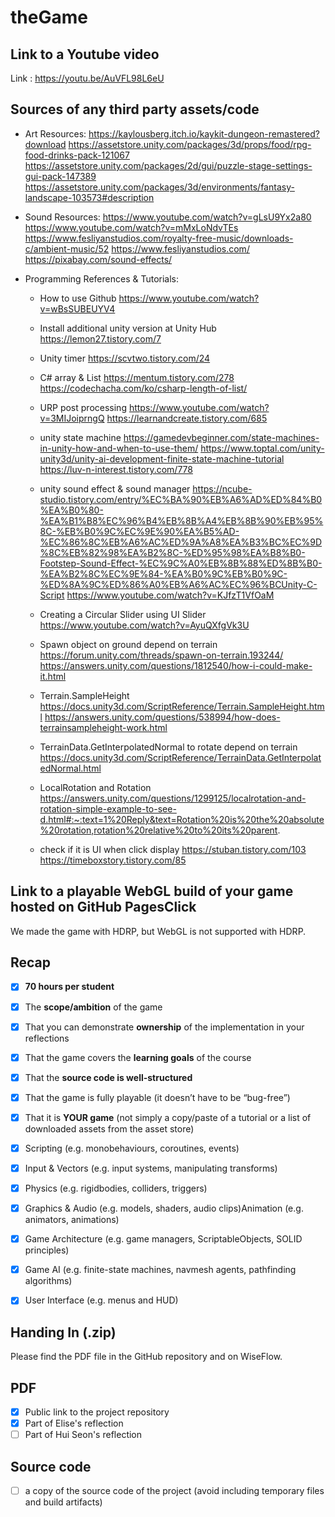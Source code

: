 # theGame

## Link to a Youtube video
Link : https://youtu.be/AuVFL98L6eU 

## Sources of any third party assets/code
- Art Resources:
https://kaylousberg.itch.io/kaykit-dungeon-remastered?download
https://assetstore.unity.com/packages/3d/props/food/rpg-food-drinks-pack-121067
https://assetstore.unity.com/packages/2d/gui/puzzle-stage-settings-gui-pack-147389
https://assetstore.unity.com/packages/3d/environments/fantasy-landscape-103573#description

- Sound Resources:
https://www.youtube.com/watch?v=gLsU9Yx2a80
https://www.youtube.com/watch?v=mMxLoNdvTEs
https://www.fesliyanstudios.com/royalty-free-music/downloads-c/ambient-music/52
https://www.fesliyanstudios.com/
https://pixabay.com/sound-effects/

- Programming References & Tutorials:
  - How to use Github
    https://www.youtube.com/watch?v=wBsSUBEUYV4

  - Install additional unity version at Unity Hub
    https://lemon27.tistory.com/7

  - Unity timer
    https://scvtwo.tistory.com/24

  - C# array & List
    https://mentum.tistory.com/278
    https://codechacha.com/ko/csharp-length-of-list/

  - URP post processing
    https://www.youtube.com/watch?v=3MIJoiprngQ
    https://learnandcreate.tistory.com/685

  - unity state machine
    https://gamedevbeginner.com/state-machines-in-unity-how-and-when-to-use-them/
    https://www.toptal.com/unity-unity3d/unity-ai-development-finite-state-machine-tutorial
    https://luv-n-interest.tistory.com/778

  - unity sound effect & sound manager
    https://ncube-studio.tistory.com/entry/%EC%BA%90%EB%A6%AD%ED%84%B0%EA%B0%80-%EA%B1%B8%EC%96%B4%EB%8B%A4%EB%8B%90%EB%95%8C-%EB%B0%9C%EC%9E%90%EA%B5%AD-%EC%86%8C%EB%A6%AC%ED%9A%A8%EA%B3%BC%EC%9D%8C%EB%82%98%EA%B2%8C-%ED%95%98%EA%B8%B0-Footstep-Sound-Effect-%EC%9C%A0%EB%8B%88%ED%8B%B0-%EA%B2%8C%EC%9E%84-%EA%B0%9C%EB%B0%9C-%ED%8A%9C%ED%86%A0%EB%A6%AC%EC%96%BCUnity-C-Script
    https://www.youtube.com/watch?v=KJfzT1VfOaM

  - Creating a Circular Slider using UI Slider
    https://www.youtube.com/watch?v=AyuQXfgVk3U

  - Spawn object on ground depend on terrain
    https://forum.unity.com/threads/spawn-on-terrain.193244/
    https://answers.unity.com/questions/1812540/how-i-could-make-it.html

  - Terrain.SampleHeight
    https://docs.unity3d.com/ScriptReference/Terrain.SampleHeight.html
    https://answers.unity.com/questions/538994/how-does-terrainsampleheight-work.html

  - TerrainData.GetInterpolatedNormal to rotate depend on terrain
    https://docs.unity3d.com/ScriptReference/TerrainData.GetInterpolatedNormal.html

  - LocalRotation and Rotation
    https://answers.unity.com/questions/1299125/localrotation-and-rotation-simple-example-to-see-d.html#:~:text=1%20Reply&text=Rotation%20is%20the%20absolute%20rotation,rotation%20relative%20to%20its%20parent.

  - check if it is UI when click display
    https://stuban.tistory.com/103
    https://timeboxstory.tistory.com/85

## Link to a playable WebGL build of your game hosted on GitHub PagesClick
We made the game with HDRP, but WebGL is not supported with HDRP.

## Recap

- [X] **70 hours per student**
- [X] The **scope/ambition** of the game
- [X] That you can demonstrate **ownership** of the implementation in your reflections
- [X] That the game covers the **learning goals** of the course
- [X] That the **source code is well-structured**
- [X] That the game is fully playable (it doesn’t have to be “bug-free”)
- [X] That it is **YOUR game** (not simply a copy/paste of a tutorial or a list of downloaded assets from the asset store)

- [X] Scripting (e.g. monobehaviours, coroutines, events)
- [X] Input & Vectors (e.g. input systems, manipulating transforms)
- [X] Physics (e.g. rigidbodies, colliders, triggers)
- [X] Graphics & Audio (e.g. models, shaders, audio clips)Animation (e.g. animators, animations)
- [X] Game Architecture (e.g. game managers, ScriptableObjects, SOLID principles)
- [X] Game AI (e.g. finite-state machines, navmesh agents, pathfinding algorithms)
- [X] User Interface (e.g. menus and HUD)

## Handing In (.zip)

Please find the PDF file in the GitHub repository and on WiseFlow.

## PDF
- [X] Public link to the project repository
- [X] Part of Elise's reflection
- [ ] Part of Hui Seon's reflection

## Source code
- [ ] a copy of the source code of the project (avoid including temporary files and build artifacts)
